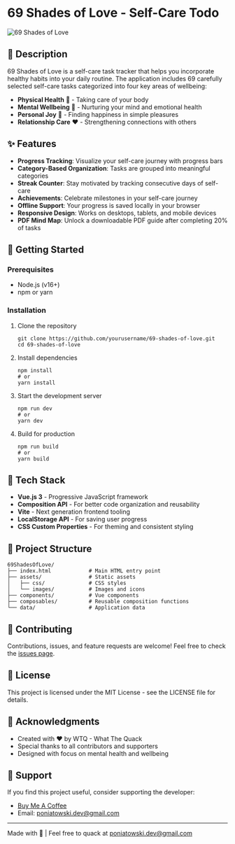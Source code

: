# 69 Shades of Love - Self-Care Todo

![69 Shades of Love](https://tiptopjar.com/proDucktive/preview.jpg)

## 📝 Description

69 Shades of Love is a self-care task tracker that helps you incorporate healthy habits into your daily routine. The application includes 69 carefully selected self-care tasks categorized into four key areas of wellbeing:

- **Physical Health** 💪 - Taking care of your body
- **Mental Wellbeing** 🧠 - Nurturing your mind and emotional health
- **Personal Joy** 🌈 - Finding happiness in simple pleasures
- **Relationship Care** ❤️ - Strengthening connections with others

## ✨ Features

- **Progress Tracking**: Visualize your self-care journey with progress bars
- **Category-Based Organization**: Tasks are grouped into meaningful categories
- **Streak Counter**: Stay motivated by tracking consecutive days of self-care
- **Achievements**: Celebrate milestones in your self-care journey
- **Offline Support**: Your progress is saved locally in your browser
- **Responsive Design**: Works on desktops, tablets, and mobile devices
- **PDF Mind Map**: Unlock a downloadable PDF guide after completing 20% of tasks

## 🚀 Getting Started

### Prerequisites

- Node.js (v16+)
- npm or yarn

### Installation

1. Clone the repository
   ```
   git clone https://github.com/yourusername/69-shades-of-love.git
   cd 69-shades-of-love
   ```

2. Install dependencies
   ```
   npm install
   # or
   yarn install
   ```

3. Start the development server
   ```
   npm run dev
   # or
   yarn dev
   ```

4. Build for production
   ```
   npm run build
   # or
   yarn build
   ```

## 🧰 Tech Stack

- **Vue.js 3** - Progressive JavaScript framework
- **Composition API** - For better code organization and reusability
- **Vite** - Next generation frontend tooling
- **LocalStorage API** - For saving user progress
- **CSS Custom Properties** - For theming and consistent styling

## 📂 Project Structure

```
69ShadesOfLove/
├── index.html            # Main HTML entry point
├── assets/               # Static assets
│   ├── css/              # CSS styles
│   └── images/           # Images and icons
├── components/           # Vue components
├── composables/          # Reusable composition functions
└── data/                 # Application data
```

## 🤝 Contributing

Contributions, issues, and feature requests are welcome! Feel free to check the [issues page](https://github.com/yourusername/69-shades-of-love/issues).

## 📄 License

This project is licensed under the MIT License - see the LICENSE file for details.

## 👏 Acknowledgments

- Created with ❤️ by WTQ - What The Quack
- Special thanks to all contributors and supporters
- Designed with focus on mental health and wellbeing

## 🦆 Support

If you find this project useful, consider supporting the developer:

- [Buy Me A Coffee](https://tiptopjar.com/proDucktive)
- Email: poniatowski.dev@gmail.com

---

Made with 💜 | Feel free to quack at poniatowski.dev@gmail.com